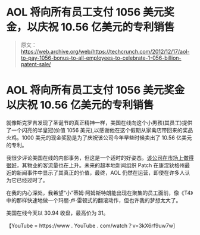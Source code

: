 # AOL 将向所有员工支付 1056 美元奖金，以庆祝 10.56 亿美元的专利销售 

> 原文：<https://web.archive.org/web/https://techcrunch.com/2012/12/17/aol-to-pay-1056-bonus-to-all-employees-to-celebrate-1-056-billion-patent-sale/>

# AOL 将向所有员工支付 1056 美元奖金以庆祝 10.56 亿美元的专利销售

就像斯克罗吉发现了圣诞节的真正精神一样，美国在线向这个小男孩(其员工)提供了一个闪亮的半皇冠(价值 1056 美元),以感谢他在这个假期从家禽店带回来的奖品火鸡。1000 美元的现金奖励是为了庆祝该公司今年早些时候卖出了 10.56 亿美元的专利。

我很少评论美国在线的内部事务，但这是一个适时的好姿态。[该公司在市场上做得很好](https://web.archive.org/web/20221006173600/https://beta.techcrunch.com/tag/aol/)，其物业的客流量也在上升。未来的超本地新闻组织 Patch 在康涅狄格州最近的新闻事件中显示了其真正的价值，最终，AOL 仍然在运营，即使在许多人认为它已经过时了。

在我的内心深处，我希望“小”蒂姆·阿姆斯特朗能出现在聚集的员工面前，像《T4》中的那样快速地做一个玛丽·卢·雷顿式的翻滚动作，但也许我的梦想太大了。

美国在线今天以 30.94 收盘，最高价为 31。

【YouTube = https://www . YouTube . com/watch？v=3kX6rf9uw7w]